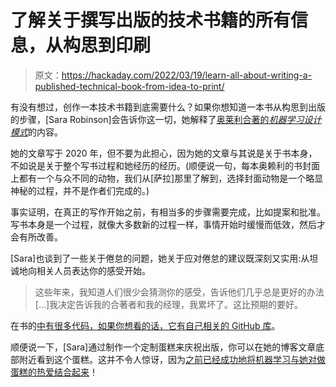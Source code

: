 # 了解关于撰写出版的技术书籍的所有信息，从构思到印刷

> 原文：<https://hackaday.com/2022/03/19/learn-all-about-writing-a-published-technical-book-from-idea-to-print/>

有没有想过，创作一本技术书籍到底需要什么？如果你想知道一本书从构思到出版的步骤，[Sara Robinson]会告诉你这一切，她解释了[奥莱利合著的*机器学习设计模式*](https://sararobinson.dev/2020/11/17/writing-a-technical-book.html)的内容。

她的文章写于 2020 年，但不要为此担心，因为她的文章与其说是关于书本身，不如说是关于整个写书过程和她经历的经历。(顺便说一句，每本奥赖利的书封面上都有一个与众不同的动物，我们从[萨拉]那里了解到，选择封面动物是一个略显神秘的过程，并不是作者们完成的。)

事实证明，在真正的写作开始之前，有相当多的步骤需要完成，比如提案和批准。写书本身是一个过程，就像大多数新的过程一样，事情开始时缓慢而低效，然后才会有所改善。

[Sara]也谈到了一些关于倦怠的问题，她关于应对倦怠的建议既深刻又实用:从坦诚地向相关人员表达你的感受开始。

> 这些年来，我知道人们很少会猜测你的感受，告诉他们几乎总是更好的办法[…]我决定告诉我的合著者和我的经理，我累坏了。这比预期的要好。

在书的[中有很多代码，如果你想看的话，它](https://www.oreilly.com/library/view/machine-learning-design/9781098115777/)[有自己相关的 GitHub 库](https://github.com/GoogleCloudPlatform/ml-design-patterns)。

顺便说一下，[Sara]通过制作一个定制蛋糕来庆祝出版，你可以在她的博客文章底部附近看到这个蛋糕。这并不令人惊讶，因为[之前已经成功地将机器学习与她对做蛋糕的热爱结合起来](https://hackaday.com/2021/02/03/machine-learning-in-the-kitchen-makes-for-tasty-mashup-desserts/)！
